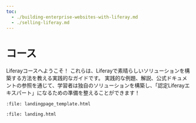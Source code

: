 ```yaml
---
toc:
  - ./building-enterprise-websites-with-liferay.md
  - ./selling-liferay.md
---
```

# コース

Liferayコースへようこそ！ これらは、Liferayで素晴らしいソリューションを構築する方法を教える実践的なガイドです。 実践的な例題、解説、公式ドキュメントの参照を通じて、学習者は独自のソリューションを構築し、「認定Liferayエキスパート」になるための準備を整えることができます！

```{raw} html
:file: landingpage_template.html
```

```{raw} html
:file: landing.html
```
